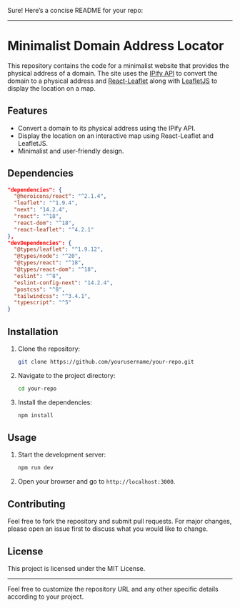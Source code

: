 Sure! Here’s a concise README for your repo:

---

# Minimalist Domain Address Locator

This repository contains the code for a minimalist website that provides the physical address of a domain. The site uses the [IPify API](https://geo.ipify.org/) to convert the domain to a physical address and [React-Leaflet](https://react-leaflet.js.org/) along with [LeafletJS](https://leafletjs.com/) to display the location on a map.

## Features

- Convert a domain to its physical address using the IPify API.
- Display the location on an interactive map using React-Leaflet and LeafletJS.
- Minimalist and user-friendly design.

## Dependencies

```json
"dependencies": {
  "@heroicons/react": "^2.1.4",
  "leaflet": "^1.9.4",
  "next": "14.2.4",
  "react": "^18",
  "react-dom": "^18",
  "react-leaflet": "^4.2.1"
},
"devDependencies": {
  "@types/leaflet": "^1.9.12",
  "@types/node": "^20",
  "@types/react": "^18",
  "@types/react-dom": "^18",
  "eslint": "^8",
  "eslint-config-next": "14.2.4",
  "postcss": "^8",
  "tailwindcss": "^3.4.1",
  "typescript": "^5"
}
```

## Installation

1. Clone the repository:
   ```sh
   git clone https://github.com/yourusername/your-repo.git
   ```
2. Navigate to the project directory:
   ```sh
   cd your-repo
   ```
3. Install the dependencies:
   ```sh
   npm install
   ```

## Usage

1. Start the development server:
   ```sh
   npm run dev
   ```
2. Open your browser and go to `http://localhost:3000`.

## Contributing

Feel free to fork the repository and submit pull requests. For major changes, please open an issue first to discuss what you would like to change.

## License

This project is licensed under the MIT License.

---

Feel free to customize the repository URL and any other specific details according to your project.
